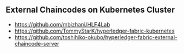 
## External Chaincodes on Kubernetes Cluster
- https://github.com/mbizhani/HLF4Lab
- https://github.com/TommyStarK/hyperledger-fabric-kubernetes
- https://github.com/toshihiko-okubo/hyperledger-fabric-external-chaincode-server
